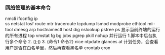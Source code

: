 ### 网络管理的基本命令
nmcli 
ifocnfig
ip  
ss
netstat
losf
route
mtr
traceroute
tcpdump
lsmod
modprobe
ethtool
mii-tool
dmesg
arp
hostnamectl
host
dig
nslookup
pstree
ps 显示当前终端的运行的所有进程
top
vmstat
fg
bg
jobs
pgrep
pkill
nohup
并行运行 1.脚本中后台执行多个命令  2. ();()  3. {命令1 命令2}
nice
ntpdate
glances
at 计划任务，会查看用户是否在白名单里，然后再查看黑名单
crontab
cron

<!--stackedit_data:
eyJoaXN0b3J5IjpbLTEyNTE5OTMxMTgsLTM2MjI4ODI2Myw2NT
c3MjY4OTYsNTIxMzE1NDkzLC0yNDYyNTk5MTMsMTE2ODkxMDQ3
MCwxOTQyNDU2NjAzLC0xODI3MzkwNDkxLC00NzM0MjM5MzMsLT
EwNTE5NzU1NzksLTY4MDAzNzc3LC0xNDM3NTEzMjgwLC0xMDEx
NTcwOTk1LDczMDk5ODExNl19
-->